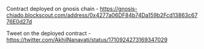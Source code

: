 Contract deployed on gnosis chain - https://gnosis-chiado.blockscout.com/address/0x4277a06DF84b74Da159b2Fcd13863c6776E0d27d

Tweet on the deployed contract - https://twitter.com/AkhilNanavati/status/1710924273169347029
 
 
